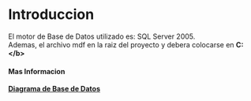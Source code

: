 # Introduccion #

El motor de Base de Datos utilizado es: SQL Server 2005.<br>
Ademas,  el archivo mdf en la raiz del proyecto y debera colocarse en <b>C:\</b>

<h4>Mas Informacion</h4>

<a href='http://code.google.com/p/final-electiva-2010/wiki/Diagrama_BD'>Diagrama de Base de Datos</a>